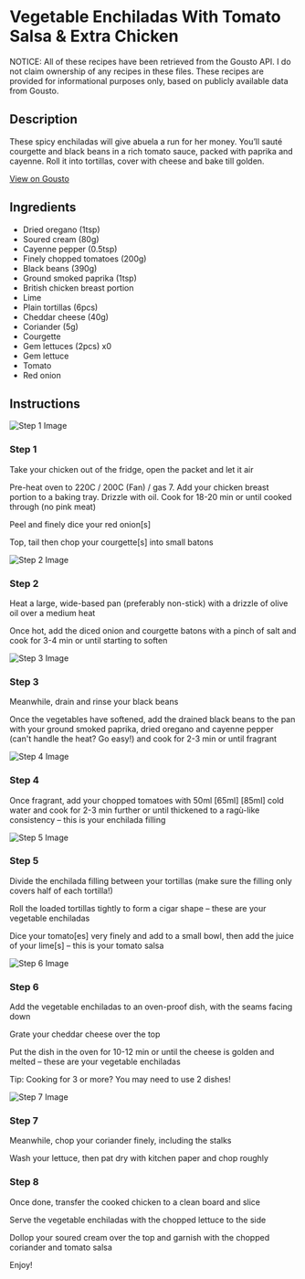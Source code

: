 # Vegetable Enchiladas With Tomato Salsa & Extra Chicken

NOTICE: All of these recipes have been retrieved from the Gousto API. I do not claim ownership of any recipes in these files. These recipes are provided for informational purposes only, based on publicly available data from Gousto.

## Description

These spicy enchiladas will give abuela a run for her money. You’ll sauté courgette and black beans in a rich tomato sauce, packed with paprika and cayenne. Roll it into tortillas, cover with cheese and bake till golden. 

[View on Gousto](https://www.gousto.co.uk/recipes/cookbook/vegetable-enchiladas-with-tomato-salsa-extra-chicken)

## Ingredients

- Dried oregano (1tsp)
- Soured cream (80g)
- Cayenne pepper (0.5tsp)
- Finely chopped tomatoes (200g)
- Black beans (390g)
- Ground smoked paprika (1tsp)
- British chicken breast portion
- Lime
- Plain tortillas (6pcs)
- Cheddar cheese (40g)
- Coriander (5g)
- Courgette
- Gem lettuces (2pcs) x0
- Gem lettuce
- Tomato
- Red onion

## Instructions

![Step 1 Image](https://production-media.gousto.co.uk/cms/recipe-step-image/step-1-1728996539371-x200.jpg)

### Step 1

Take your chicken out of the fridge, open the packet and let it air

Pre-heat oven to 220C / 200C (Fan) / gas 7. Add your chicken breast portion to a baking tray. Drizzle with oil. Cook for 18-20 min or until cooked through (no pink meat)

Peel and finely dice your red onion[s]

Top, tail then chop your courgette[s] into small batons

![Step 2 Image](https://production-media.gousto.co.uk/cms/recipe-step-image/step-2-1728996543467-x200.jpg)

### Step 2

Heat a large, wide-based pan (preferably non-stick) with a drizzle of olive oil over a medium heat

Once hot, add the diced onion and courgette batons with a pinch of salt and cook for 3-4 min or until starting to soften

![Step 3 Image](https://production-media.gousto.co.uk/cms/recipe-step-image/step-3-1728996546847-x200.jpg)

### Step 3

Meanwhile, drain and rinse your black beans

Once the vegetables have softened, add the drained black beans to the pan with your ground smoked paprika, dried oregano and cayenne pepper (can't handle the heat? Go easy!) and cook for 2-3 min or until fragrant

![Step 4 Image](https://production-media.gousto.co.uk/cms/recipe-step-image/step-4-1728996550327-x200.jpg)

### Step 4

Once fragrant, add your chopped tomatoes with 50ml <span class="text-purple">[65ml]</span> <span class="text-danger">[85ml]</span> cold water and cook for 2-3 min further or until thickened to a ragù-like consistency – this is your enchilada filling

![Step 5 Image](https://production-media.gousto.co.uk/cms/recipe-step-image/step-5-1728996554461-x200.jpg)

### Step 5

Divide the enchilada filling between your tortillas (make sure the filling only covers half of each tortilla!)

Roll the loaded tortillas tightly to form a cigar shape – these are your vegetable enchiladas

Dice your tomato[es] very finely and add to a small bowl, then add the juice of your lime[s] – this is your tomato salsa

![Step 6 Image](https://production-media.gousto.co.uk/cms/recipe-step-image/step-6-1728996557857-x200.jpg)

### Step 6

Add the vegetable enchiladas to an oven-proof dish, with the seams facing down

Grate your cheddar cheese over the top

Put the dish in the oven for 10-12 min or until the cheese is golden and melted – these are your vegetable enchiladas

Tip: Cooking for 3 or more? You may need to use 2 dishes!

![Step 7 Image](https://production-media.gousto.co.uk/cms/recipe-step-image/step-7-1728996561846-x200.jpg)

### Step 7

Meanwhile, chop your coriander finely, including the stalks

Wash your lettuce, then pat dry with kitchen paper and chop roughly

### Step 8

Once done, transfer the cooked chicken to a clean board and slice

Serve the vegetable enchiladas with the chopped lettuce to the side

Dollop your soured cream over the top and garnish with the chopped coriander and tomato salsa

Enjoy!

